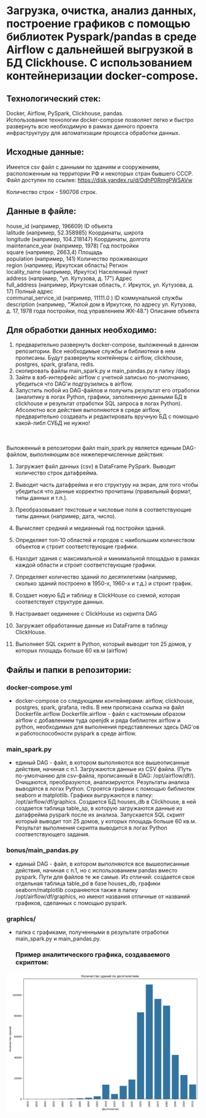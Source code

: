# Загрузка, очистка, анализ данных, построение графиков с помощью библиотек Pyspark/pandas в среде Airflow c дальнейшей выгрузкой в БД Clickhouse. С использованием контейнеризации docker-compose.

## Технологический стек:
Docker, Airflow, PySpark, Clickhouse, pandas. <br>
Использование технологии docker-compose позволяет легко и быстро развернуть всю необходимую в рамках данного проекта инфраструктуру для автоматизации процесса обработки данных.


## Исходные данные:
Имеется csv файл с данными по зданиям и сооружениям, расположенным на территории РФ и некоторых стран бывшего СССР. 
Файл доступен по ссылке: https://disk.yandex.ru/d/OdhP0RmgPWSAVw

Количество строк - 590708 строк.

## Данные в файле:
house_id (например, 196609)  ID объекта   <br>
lalitude (например, 52.358985) Координаты, широта  <br>
longitude (например, 104.218147)  Координаты, долгота <br>
maintenance_year (например, 1978)  Год постройки <br>
square (например, 2663,4)  Площадь <br>
population (например, 141)  Количество проживающих  <br>
region (например, Иркутская область) Регион  <br>
locality_name (например, Иркутск)  Населенный пункт  <br>
address (например, "ул. Кутузова, д. 17") Адрес  <br>
full_address (например, Иркутская область, г. Иркутск, ул. Кутузова, д. 17)  Полный адрес  <br>
communal_service_id (например, 11111.0 ) ID коммунальной службы  <br>
description (например, "Жилой дом в Иркутске, по адресу ул. Кутузова, д. 17, 1978 года постройки, под управлением ЖК-48.") Описание объекта  <br>



## Для обработки данных необходимо:
1. предварительно развернуть docker-compose, выложенный в данном репозитории. Все необходимые службы и библиотеки в нем прописаны.
   Будут развернуты контейнеры с airflow, clickhouse, postgres, spark, grafana, redis.
2. скопировать файлы  main_spark.py и main_pandas.py в папку /dags
3. Зайти в вэб-интерфейс airflow с учетной записью по-умолчанию, убедиться что DAG'и подгрузились в airflow.
4. Запустить любой из DAG-файлов и получить результат его отработки (аналитику в логах Python, графики, заполненную данными БД в clickhouse 
   и результат отработки SQL запроса в логах Python).
   Абсолютно все действия выполняются в среде airflow, предварительно создавать и редактировать вручную БД с помощью какой-либл СУБД не нужно!


<br>
<br>
Выложенный в репозитории файл main_spark.py является единым DAG-файлом, выполняющим все нижеперечисленные действия:

1. Загружает файл данных (csv) в DataFrame PySpark. Выводит количество строк датафрейма.

2. Выводит часть датафрейма и его структуру на экран, для того чтобы  убедиться что данные корректно прочитаны (правильный формат, типы данных и т.п.).

3. Преобразовывает текстовые и числовые поля в соответствующие типы данных (например, дата, число).

4. Вычисляет средний и медианный год постройки зданий.

5. Определяет топ-10 областей и городов с наибольшим количеством объектов и строит соответствующие графики.

6. Находит здания с максимальной и минимальной площадью в рамках каждой области и строит соответствующие графики.

7. Определяет количество зданий по десятилетиям (например, сколько зданий построено в 1950-х, 1960-х и т.д.) и строит график.

8. Создает новую БД и таблицу в ClickHouse со схемой, которая  соответствует структуре  данных. 

9. Настраивает оединение с ClickHouse из скрипта DAG

10. Загружает обработанные данные из DataFrame в таблицу  ClickHouse.

11. Выполняет SQL скрипт в Python, который выводит топ 25 домов, у которых площадь больше 60 кв.м (airflow)


## Файлы и папки в репозитории:
### docker-compose.yml 
- docker-compose со следующими контейнерами: airflow, clickhouse, postgres, spark, grafana, redis. В нем прописана ссылка на файл Dockerfile.airflow 
Dockerfile.airflow -  файл с  кастомным образом airflow с добавлением туда openjdk и ряда библиотек airflow и python, необходимых для выполнения представленных здесь DAG'ов и работоспособности pyspark в среде airflow.

### main_spark.py 
- единый DAG - файл, в котором выполняются все вышеописанные действия, начиная с п.1. Загружаются данные из CSV файла. (Путь по-умолчанию для csv-файла, прописанный в DAG: /opt/airflow/df/). Очищаются, преобразуются, анализируются. Результаты анализа выводятся в логах Python. Строятся графики с помощью библиотек seaborn и matplotlib. Графики выгружаются в папку: /opt/airflow/df/graphics. Создается БД houses_db в Clickhouse, в ней создается таблица table_sp, в которую загружаются данные из датафрейма pyspark после их анализа. Запускается SQL скрипт который выводит топ 25 домов, у которых площадь больше 60 кв.м. Результат выполнения скрипта выводится в логах Python соответствующего задания.

### bonus/main_pandas.py 
- единый DAG - файл, в котором выполняются все вышеописанные действия, начиная с п.1, но с использованием pandas вместо pyspark. Пути для файлов те же самые. Из отличий: создается своя отдельная таблица table_pd в базе houses_db, графики seaborn/matplotlib сохраняются также в папку /opt/airflow/df/graphics, но имеют названия отличные от названий графиков, сделанных с помощью pyspark.

### graphics/
- папка с графиками, полученными в результате отработки main_spark.py и main_pandas.py.

  ### Пример аналитического графика, создаваемого скриптом:
![Пример графика](graphics/decade_pySpark.png)

